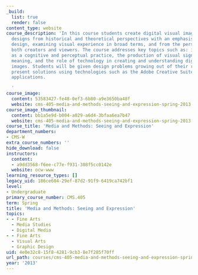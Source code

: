 ```yaml
---
_build:
  list: true
  render: false
content_type: website
course_description: 'In this course students create digital visual images and analyze
  designs from historical and theoretical perspectives with an emphasis on art and
  design, examining visual experience in broad terms, and from the perspectives of
  both creators and viewers. The course addresses key topics such as: image making
  as a cognitive and perceptual practice, the production of visual significance and
  meaning, and the role of technology in creating and understanding digitally produced
  images. Students will be given design problems growing out of their reading and
  present solutions using technologies such as the Adobe Creative Suite and/or similar
  applications.

  '
course_image:
  content: 53583427-fe48-0ef3-6b80-a9e3650ba48f
  website: cms-405-media-and-methods-seeing-and-expression-spring-2013
course_image_thumbnail:
  content: bb1a5e9d-b004-a029-a6d4-3bfaa6ea7b47
  website: cms-405-media-and-methods-seeing-and-expression-spring-2013
course_title: 'Media and Methods: Seeing and Expression'
department_numbers:
- CMS-W
extra_course_numbers: ''
hide_download: false
instructors:
  content:
  - a9dd3568-f6ee-c77e-f931-308f5cc0142e
  website: ocw-www
learning_resource_types: []
legacy_uid: 186ce604-29ef-87d2-91f9-6419ca742bf1
level:
- Undergraduate
primary_course_number: CMS.405
term: Spring
title: 'Media and Methods: Seeing and Expression'
topics:
- - Fine Arts
  - Media Studies
  - Digital Media
- - Fine Arts
  - Visual Arts
  - Graphic Design
uid: 4e0e32c8-15f8-4281-9cb3-8e7f285f70ff
url_path: courses/cms-405-media-and-methods-seeing-and-expression-spring-2013
year: '2013'
---
```

